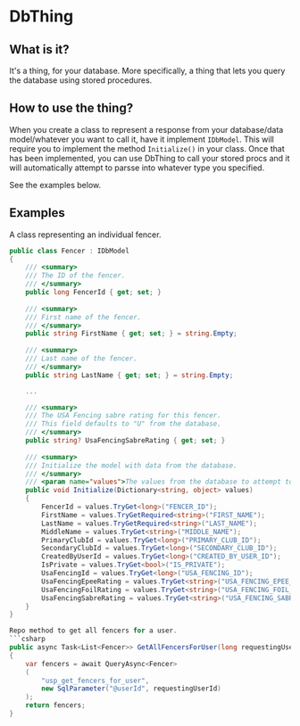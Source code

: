 # DbThing
## What is it?
It's a thing, for your database. More specifically, a thing that lets you query the database using stored procedures. 

## How to use the thing?
When you create a class to represent a response from your database/data model/whatever you want to call it, have it implement `IDbModel`. This will require you to implement the method `Initialize()` in your class. Once that has been implemented, you can use DbThing to call your stored procs and it will automatically attempt to parsse into whatever type you specified.  

See the examples below.

## Examples
A class representing an individual fencer.

```csharp
public class Fencer : IDbModel
{
    /// <summary>
    /// The ID of the fencer.
    /// </summary>
    public long FencerId { get; set; }
    
    /// <summary>
    /// First name of the fencer.
    /// </summary>
    public string FirstName { get; set; } = string.Empty;
    
    /// <summary>
    /// Last name of the fencer.
    /// </summary>
    public string LastName { get; set; } = string.Empty;

    ...

    /// <summary>
    /// The USA Fencing sabre rating for this fencer.
    /// This field defaults to "U" from the database.
    /// </summary>
    public string? UsaFencingSabreRating { get; set; }
    
    /// <summary>
    /// Initialize the model with data from the database.
    /// </summary>
    /// <param name="values">The values from the database to attempt to parse.</param>
    public void Initialize(Dictionary<string, object> values)
    {
        FencerId = values.TryGet<long>("FENCER_ID");
        FirstName = values.TryGetRequired<string>("FIRST_NAME");
        LastName = values.TryGetRequired<string>("LAST_NAME");
        MiddleName = values.TryGet<string>("MIDDLE_NAME");
        PrimaryClubId = values.TryGet<long>("PRIMARY_CLUB_ID");
        SecondaryClubId = values.TryGet<long>("SECONDARY_CLUB_ID");
        CreatedByUserId = values.TryGet<long>("CREATED_BY_USER_ID");
        IsPrivate = values.TryGet<bool>("IS_PRIVATE");
        UsaFencingId = values.TryGet<long>("USA_FENCING_ID");
        UsaFencingEpeeRating = values.TryGet<string>("USA_FENCING_EPEE_RATING");
        UsaFencingFoilRating = values.TryGet<string>("USA_FENCING_FOIL_RATING");
        UsaFencingSabreRating = values.TryGet<string>("USA_FENCING_SABRE_RATING");
    }
}

Repo method to get all fencers for a user.
```csharp
public async Task<List<Fencer>> GetAllFencersForUser(long requestingUserId)
{
    var fencers = await QueryAsync<Fencer>
    (
        "usp_get_fencers_for_user",
        new SqlParameter("@userId", requestingUserId)
    );
    return fencers;
}
```
